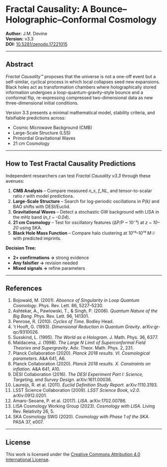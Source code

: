 # Fractal Causality: A Bounce–Holographic–Conformal Cosmology  

**Author:** J.M. Devine  
**Version:** v3.3  
**DOI:** [10.5281/zenodo.17221015](https://doi.org/10.5281/zenodo.17221015)  

---

## Abstract  

*Fractal Causality™* proposes that the universe is not a one-off event but a self-similar, cyclical process in which local collapses seed new expansions.  
Black holes act as transformation chambers where holographically stored information undergoes a loop-quantum-gravity–style bounce and a conformal flip, re-expressing compressed two-dimensional data as new three-dimensional initial conditions.  

Version 3.3 presents a minimal mathematical model, stability criteria, and falsifiable predictions across:  

- Cosmic Microwave Background (CMB)  
- Large-Scale Structure (LSS)  
- Primordial Gravitational Waves  
- 21 cm Cosmology  

---

## How to Test Fractal Causality Predictions  

Independent researchers can test *Fractal Causality v3.3* through these avenues:  

1. **CMB Analysis** – Compare measured *n_s*, *f_NL*, and tensor-to-scalar ratio *r* with model predictions.  
2. **Large-Scale Structure** – Search for log-periodic oscillations in *P(k)* and BAO shifts with DESI/Euclid.  
3. **Gravitational Waves** – Detect a stochastic GW background with LISA in the mHz band (*n_t ~ -0.04*).  
4. **21 cm Cosmology** – Test for oscillatory features (ΔP/P ~ 10⁻³) at *z ~ 10–20* using SKA.  
5. **Black Hole Mass Function** – Compare halo clustering at *10¹³–10¹⁵ M☉* with predicted imprints.  

**Decision Tree:**  
- **2+ confirmations →** strong evidence  
- **Any falsifier →** revision needed  
- **Mixed signals →** refine parameters  

---

## References  

1. Bojowald, M. (2001). *Absence of Singularity in Loop Quantum Cosmology*. Phys. Rev. Lett. 86, 5227–5230.  
2. Ashtekar, A., Pawlowski, T., & Singh, P. (2006). *Quantum Nature of the Big Bang*. Phys. Rev. Lett. 96, 141301.  
3. Penrose, R. (2010). *Cycles of Time*. Bodley Head.  
4. ’t Hooft, G. (1993). *Dimensional Reduction in Quantum Gravity*. arXiv:gr-qc/9310026.  
5. Susskind, L. (1995). *The World as a Hologram*. J. Math. Phys. 36, 6377.  
6. Maldacena, J. (1998). *The Large N Limit of Superconformal Field Theories and Supergravity*. Adv. Theor. Math. Phys. 2, 231.  
7. Planck Collaboration (2020). *Planck 2018 results. VI. Cosmological parameters*. A&A 641, A6.  
8. Planck Collaboration (2020). *Planck 2018 results. X. Constraints on inflation*. A&A 641, A10.  
9. DESI Collaboration (2016). *The DESI Experiment Part I: Science, Targeting, and Survey Design*. arXiv:1611.00036.  
10. Laureijs, R. et al. (2011). *Euclid Definition Study Report*. arXiv:1110.3193.  
11. LSST Science Collaboration (2009). *LSST Science Book, v2.0*. arXiv:0912.0201.  
12. Amaro-Seoane, P. et al. (2017). *LISA*. arXiv:1702.00786.  
13. LISA Cosmology Working Group (2023). *Cosmology with LISA*. Living Rev. Relativity 26, 5.  
14. SKA Cosmology SWG (2020). *Cosmology with Phase 1 of the SKA*. PASA 37, e007.  

---

## License  

This work is licensed under the [Creative Commons Attribution 4.0 International License](https://creativecommons.org/licenses/by/4.0/).  
